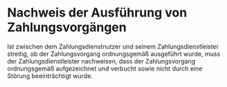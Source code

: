 # Nachweis der Ausführung von Zahlungsvorgängen

Ist zwischen dem Zahlungsdienstnutzer und seinem Zahlungsdienstleister streitig, ob der Zahlungsvorgang ordnungsgemäß ausgeführt wurde, muss der Zahlungsdienstleister nachweisen, dass der Zahlungsvorgang ordnungsgemäß aufgezeichnet und verbucht sowie nicht durch eine Störung beeinträchtigt wurde.